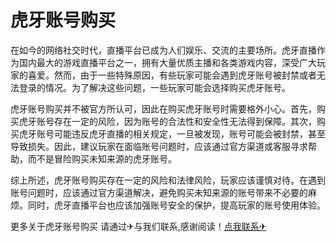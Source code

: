 # 虎牙账号购买

在如今的网络社交时代，直播平台已成为人们娱乐、交流的主要场所。虎牙直播作为国内最大的游戏直播平台之一，拥有大量优质主播和各类游戏内容，深受广大玩家的喜爱。然而，由于一些特殊原因，有些玩家可能会遇到虎牙账号被封禁或者无法登录的情况。为了解决这些问题，一些玩家可能会选择购买虎牙账号。

虎牙账号购买并不被官方所认可，因此在购买虎牙账号时需要格外小心。首先，购买虎牙账号存在一定的风险，因为账号的合法性和安全性无法得到保障。其次，购买虎牙账号可能违反虎牙直播的相关规定，一旦被发现，账号可能会被封禁，甚至导致损失。因此，建议玩家在面临账号问题时，应该通过官方渠道或客服寻求帮助，而不是冒险购买未知来源的虎牙账号。

综上所述，虎牙账号购买存在一定的风险和法律风险，玩家应该谨慎对待。在遇到账号问题时，应该通过官方渠道解决，避免购买未知来源的账号带来不必要的麻烦。同时，虎牙直播平台也应该加强账号安全的保护，提高玩家的账号使用体验。

更多关于虎牙账号购买 请通过✈与我们联系,感谢阅读！[点我联系✈](https://img.G208.com)